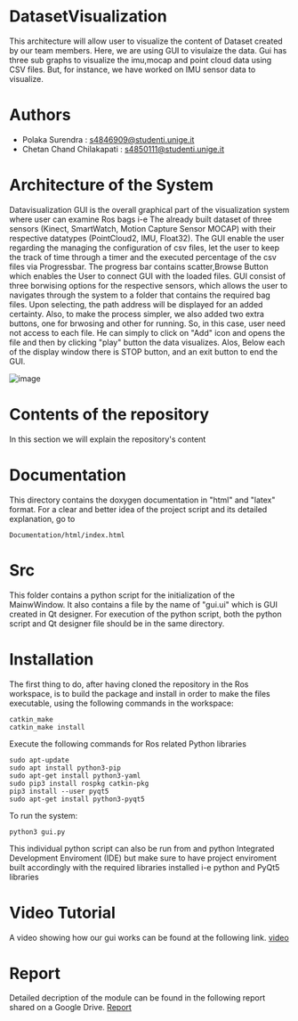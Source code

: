 # DatasetVisualization
This architecture will allow user to visualize the content of Dataset created by our team members.
Here, we are using GUI to visulaize the data. Gui has three sub graphs to visualize the imu,mocap and point cloud data using CSV files.
But, for instance, we have worked on IMU sensor data to visualize.

# Authors 
* Polaka Surendra : s4846909@studenti.unige.it
* Chetan Chand Chilakapati   : s4850111@studenti.unige.it

# Architecture of the System

Datavisualization GUI is the overall graphical part of the visualization system where user can examine Ros bags i-e The already built dataset of three sensors (Kinect, SmartWatch, Motion Capture Sensor MOCAP) with their respective datatypes (PointCloud2, IMU, Float32). The GUI enable the user regarding the managing the configuration of csv files, let the user to keep the track of time through a timer and the executed percentage of the csv files via Progressbar. The progress bar contains scatter,Browse Button  which enables the User to connect GUI with the loaded  files.  GUI consist of three borwising options for the respective sensors, which allows the user to navigates through the system to a folder that contains the required bag files. Upon selecting, the path address will be displayed for an added certainty. Also, to make the process simpler, we also added two extra buttons, one for brwosing and other for running. So, in this case, user need not access to each file. He can simply to click on "Add" icon and opens the file and then by clicking "play" button the data visualizes. Alos, Below each of the display window there is STOP button, and an exit button to end the GUI.


![image](https://user-images.githubusercontent.com/62186578/125333672-ceb53800-e34a-11eb-9af9-1827498895db.png)

# Contents of the repository
In this section we will explain the repository's content

# Documentation

This directory contains the doxygen documentation in "html" and "latex" format. For a clear and better idea of the project script and its detailed explanation, go to
```
Documentation/html/index.html

```

# Src
This folder contains a python script for the initialization of the MainwWindow. It also contains a file by the name of "gui.ui" which is GUI created in Qt designer. For execution of the python script, both the python script and Qt designer file should be in the same directory.


# Installation

The first thing to do, after having cloned the repository in the Ros workspace, is to build the package and install in order to make the files executable, using the following commands in the workspace:

```
catkin_make
catkin_make install
```

Execute the following commands for Ros related Python libraries

```
sudo apt-update
sudo apt install python3-pip
sudo apt-get install python3-yaml	
sudo pip3 install rospkg catkin-pkg 
pip3 install --user pyqt5
sudo apt-get install python3-pyqt5
```

To run the system:

```
python3 gui.py
```
This individual python script can also be run from and python Integrated Development Enviroment (IDE) but make sure to have project enviroment built accordingly with the required libraries installed i-e python and PyQt5 libraries

# Video Tutorial

A video showing how our gui works can be found at the following link.
[video](https://github.com/SofarGroup13/dataset_visualization/blob/master/video.mp4)



# Report

Detailed decription of the module can be found in the following report shared on a Google Drive.
[Report](https://github.com/SofarGroup13/dataset_visualization/blob/master/video.mp4)
